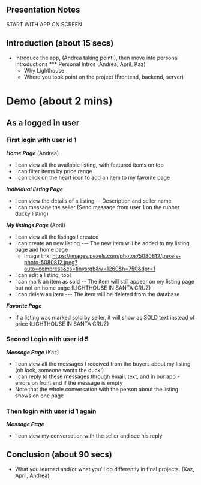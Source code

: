 ## Presentation Notes
START WITH APP ON SCREEN

## Introduction (about 15 secs)
- Introduce the app, (Andrea taking point!), then move into personal introductions 
*** Personal Intros (Andrea, April, Kaz)
  - Why Lighthouse
  - Where you took point on the project (Frontend, backend, server)

# Demo (about 2 mins)

## As a logged in user
### First login with user id 1
***Home Page*** (Andrea)
- I can view all the available listing, with featured items on top
- I can filter items by price range
- I can click on the heart icon to add an item to my favorite page

***Individual listing Page***
- I can view the details of a listing -- Description and seller name
- I can message the seller (Send message from user 1 on the rubber ducky listing)

***My listings Page*** (April)
- I can view all the listings I created
- I can create an new listing --- The new item will be added to my listing page and home page
   - Image link: https://images.pexels.com/photos/5080812/pexels-photo-5080812.jpeg?auto=compress&cs=tinysrgb&w=1260&h=750&dpr=1
- I can edit a listing, too!
- I can mark an item as sold -- The item will still appear on my listing page but not on home page (LIGHTHOUSE IN SANTA CRUZ)
- I can delete an item --- The item will be deleted from the database

***Favorite Page***
- If a listing was marked sold by seller, it will show as SOLD text instead of price (LIGHTHOUSE IN SANTA CRUZ)

### Second Login with user id 5
***Message Page*** (Kaz) 
- I can view all the messages I received from the buyers about my listing (oh look, someone wants the duck!)
- I can reply to these messages through email, text, and in our app - errors on front end if the message is empty
- Note that the whole conversation with the person about the listing shows on one page

### Then login with user id 1 again
***Message Page***
- I can view my conversation with the seller and see his reply

## Conclusion (about 90 secs)
- What you learned and/or what you’ll do differently in final projects. (Kaz, April, Andrea) 
